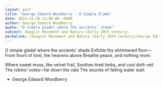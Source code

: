 ```yaml
---
layout: post
title: "George Edward Woodberry - O Simple Glade"
date: 2024-12-30 12:00:00 -0000
author: George Edward Woodberry
quote: "O simple glade! where the ancients’ shade"
subject: Imagist Movement and Nature (Early 20th century)
permalink: /Imagist Movement and Nature (Early 20th century)/George Edward Woodberry/George Edward Woodberry - O Simple Glade
---
```


O simple glade! where the ancients’ shade
Enfolds thy shimmered floor—
From fount of love, the heavens above
Breathe peace, and nothing more.

Where sweet moss, like velvet frail,
Soothes tired limbs, and cool doth veil
The robins’ notes—far down the vale
The sounds of falling water wail;

- George Edward Woodberry
